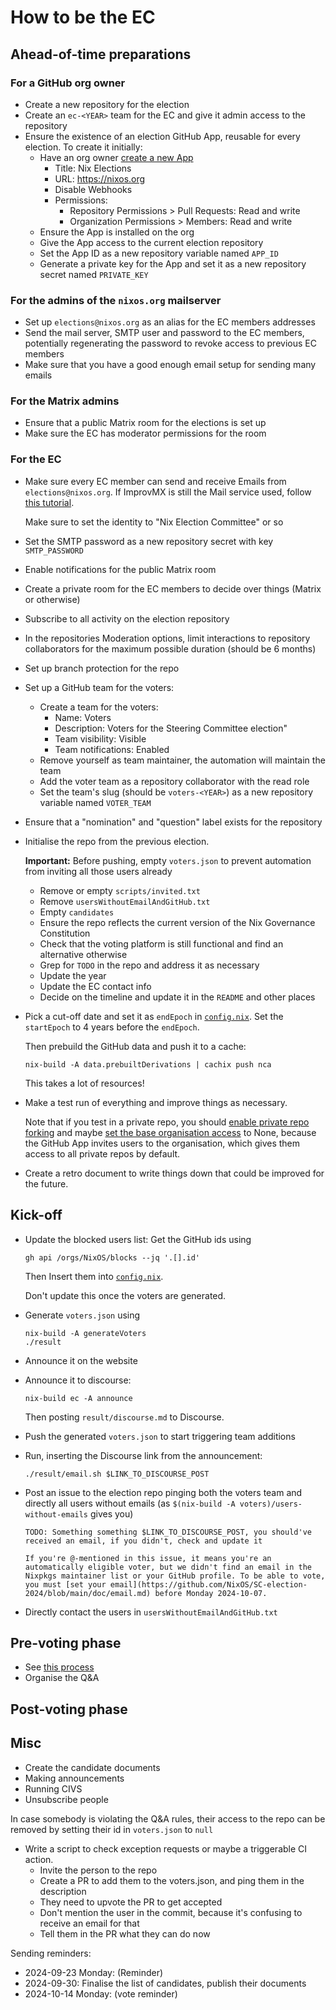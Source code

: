 # How to be the EC

## Ahead-of-time preparations

### For a GitHub org owner
- Create a new repository for the election
- Create an `ec-<YEAR>` team for the EC and give it admin access to the repository
- Ensure the existence of an election GitHub App, reusable for every election.
  To create it initially:
  - Have an org owner [create a new App](https://github.com/organizations/NixOS/settings/apps/new)
    - Title: Nix Elections
    - URL: https://nixos.org
    - Disable Webhooks
    - Permissions:
      - Repository Permissions > Pull Requests: Read and write
      - Organization Permissions > Members: Read and write
  - Ensure the App is installed on the org
  - Give the App access to the current election repository
  - Set the App ID as a new repository variable named `APP_ID`
  - Generate a private key for the App and set it as a new repository secret named `PRIVATE_KEY`

### For the admins of the `nixos.org` mailserver
- Set up `elections@nixos.org` as an alias for the EC members addresses
- Send the mail server, SMTP user and password to the EC members, potentially regenerating the password to revoke access to previous EC members
- Make sure that you have a good enough email setup for sending many emails

### For the Matrix admins
- Ensure that a public Matrix room for the elections is set up
- Make sure the EC has moderator permissions for the room

### For the EC
- Make sure every EC member can send and receive Emails from `elections@nixos.org`.
  If ImprovMX is still the Mail service used, follow [this tutorial](https://help.improvmx.com/improvmx-smtp-how-tos).

  Make sure to set the identity to "Nix Election Committee" or so
- Set the SMTP password as a new repository secret with key `SMTP_PASSWORD`
- Enable notifications for the public Matrix room
- Create a private room for the EC members to decide over things (Matrix or otherwise)
- Subscribe to all activity on the election repository
- In the repositories Moderation options, limit interactions to repository collaborators for the maximum possible duration (should be 6 months)
- Set up branch protection for the repo
- Set up a GitHub team for the voters:
  - Create a team for the voters:
    - Name: Voters <YEAR>
    - Description: Voters for the <YEAR> Steering Committee election"
    - Team visibility: Visible
    - Team notifications: Enabled
  - Remove yourself as team maintainer, the automation will maintain the team
  - Add the voter team as a repository collaborator with the read role
  - Set the team's slug (should be `voters-<YEAR>`) as a new repository variable named `VOTER_TEAM`
- Ensure that a "nomination" and "question" label exists for the repository
- Initialise the repo from the previous election.

  **Important:** Before pushing, empty `voters.json` to prevent automation from inviting all those users already

  - Remove or empty `scripts/invited.txt`
  - Remove `usersWithoutEmailAndGitHub.txt`
  - Empty `candidates`
  - Ensure the repo reflects the current version of the Nix Governance Constitution
  - Check that the voting platform is still functional and find an alternative otherwise
  - Grep for `TODO` in the repo and address it as necessary
  - Update the year
  - Update the EC contact info
  - Decide on the timeline and update it in the `README` and other places
- Pick a cut-off date and set it as `endEpoch` in [`config.nix`](../nix/config.nix).
  Set the `startEpoch` to 4 years before the `endEpoch`.

  Then prebuild the GitHub data and push it to a cache:
  ```
  nix-build -A data.prebuiltDerivations | cachix push nca
  ```

  This takes a lot of resources!
- Make a test run of everything and improve things as necessary.

  Note that if you test in a private repo, you should [enable private repo forking](https://docs.github.com/en/organizations/managing-organization-settings/managing-the-forking-policy-for-your-organization)
  and maybe [set the base organisation access](https://docs.github.com/en/organizations/managing-user-access-to-your-organizations-repositories/managing-repository-roles/setting-base-permissions-for-an-organization) to None,
  because the GitHub App invites users to the organisation, which gives them access to all private repos by default.
- Create a retro document to write things down that could be improved for the future.

## Kick-off
- Update the blocked users list:
  Get the GitHub ids using
  ```
  gh api /orgs/NixOS/blocks --jq '.[].id'
  ```

  Then Insert them into [`config.nix`](../nix/config.nix).

  Don't update this once the voters are generated.
- Generate `voters.json` using
  ```
  nix-build -A generateVoters
  ./result
  ```
- Announce it on the website
- Announce it to discourse:
  ```
  nix-build ec -A announce
  ```

  Then posting `result/discourse.md` to Discourse.
- Push the generated `voters.json` to start triggering team additions
- Run, inserting the Discourse link from the announcement:
  ```
  ./result/email.sh $LINK_TO_DISCOURSE_POST
  ```
- Post an issue to the election repo pinging both the voters team and directly all users without emails (as `$(nix-build -A voters)/users-without-emails` gives you)
  ```
  TODO: Something something $LINK_TO_DISCOURSE_POST, you should've received an email, if you didn't, check and update it

  If you're @-mentioned in this issue, it means you're an automatically eligible voter, but we didn't find an email in the Nixpkgs maintainer list or your GitHub profile. To be able to vote, you must [set your email](https://github.com/NixOS/SC-election-2024/blob/main/doc/email.md) before Monday 2024-10-07.
  ```
- Directly contact the users in `usersWithoutEmailAndGitHub.txt`

## Pre-voting phase

- See [this process](./process.md)
- Organise the Q&A

## Post-voting phase

## Misc

- Create the candidate documents
- Making announcements
- Running CIVS
- Unsubscribe people

In case somebody is violating the Q&A rules, their access to the repo can be removed by setting their id in `voters.json` to `null`

- Write a script to check exception requests or maybe a triggerable CI action.
  - Invite the person to the repo
  - Create a PR to add them to the voters.json, and ping them in the description
  - They need to upvote the PR to get accepted
  - Don't mention the user in the commit, because it's confusing to receive an email for that
  - Tell them in the PR what they can do now

Sending reminders:
- 2024-09-23 Monday: (Reminder)
- 2024-09-30: Finalise the list of candidates, publish their documents
- 2024-10-14 Monday: (vote reminder)
